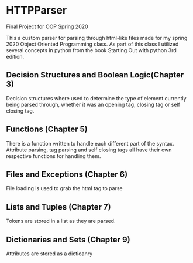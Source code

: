 # HTTPParser
 Final Project for OOP Spring 2020

This a custom parser for parsing through html-like files made for my spring 2020 Object Oriented Programming class. As part of this class I utilized several concepts in python from the book Starting Out with python 3rd edition.

## Decision Structures and Boolean Logic(Chapter 3)
Decision structures where used to determine the type of element currently being parsed through, whether it was an opening tag, closing tag or self closing tag.

## Functions (Chapter 5)
There is a function written to handle each different part of the syntax. Attribute parsing, tag parsing and self closing tags all have their own respective functions for handling them.

## Files and Exceptions (Chapter 6)
File loading is used to grab the html tag to parse

## Lists and Tuples (Chapter 7)
Tokens are stored in a list as they are parsed.

## Dictionaries and Sets (Chapter 9)
Attributes are stored as a dictioanry

